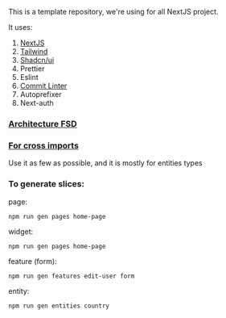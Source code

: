 This is a template repository, we're using for all NextJS project.

It uses:

1. [NextJS](https://nextjs.org/)
2. [Tailwind](https://tailwindcss.com/)
3. [Shadcn/ui](https://ui.shadcn.com/)
4. Prettier
5. Eslint
6. [Commit Linter](https://commitlint.js.org/#/)
7. Autoprefixer
8. Next-auth

### [Architecture FSD](https://feature-sliced.design/docs)


### [For cross imports](https://github.com/feature-sliced/documentation/discussions/390#discussioncomment-5570073)
Use it as few as possible, and it is mostly for entities types


### To generate slices:

page:
```shell
npm run gen pages home-page
```
widget:

```shell
npm run gen pages home-page
```

feature (form):

```shell
npm run gen features edit-user form
```

entity:

```shell
npm run gen entities country
```
